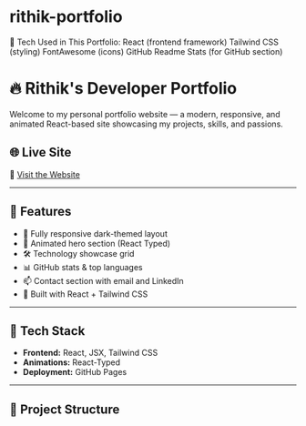 # rithik-portfolio
🚀 Tech Used in This Portfolio: React (frontend framework)  Tailwind CSS (styling)  FontAwesome (icons)  GitHub Readme Stats (for GitHub section)
# 🔥 Rithik's Developer Portfolio

Welcome to my personal portfolio website — a modern, responsive, and animated React-based site showcasing my projects, skills, and passions.

## 🌐 Live Site

🔗 [Visit the Website](https://ritvik78.github.io/rithik-portfolio)

> 

---

## 🚀 Features

- 🖤 Fully responsive dark-themed layout
- 🎯 Animated hero section (React Typed)
- 🛠️ Technology showcase grid
- 📊 GitHub stats & top languages
- 📫 Contact section with email and LinkedIn
- 💨 Built with React + Tailwind CSS

---

## 🧰 Tech Stack

- **Frontend:** React, JSX, Tailwind CSS
- **Animations:** React-Typed
- **Deployment:** GitHub Pages

---

## 📂 Project Structure
